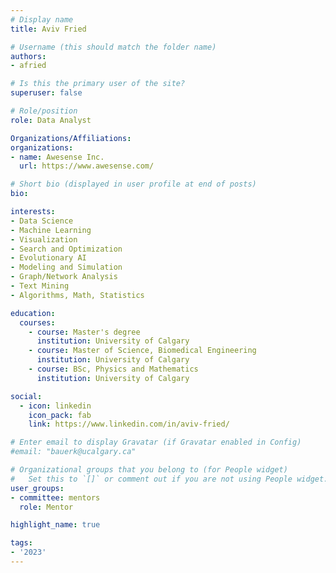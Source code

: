 ```yaml
---
# Display name
title: Aviv Fried

# Username (this should match the folder name)
authors:
- afried

# Is this the primary user of the site?
superuser: false

# Role/position
role: Data Analyst

Organizations/Affiliations:
organizations:
- name: Awesense Inc.
  url: https://www.awesense.com/

# Short bio (displayed in user profile at end of posts)
bio:

interests:
- Data Science
- Machine Learning
- Visualization
- Search and Optimization
- Evolutionary AI
- Modeling and Simulation
- Graph/Network Analysis
- Text Mining
- Algorithms, Math, Statistics

education:
  courses:
    - course: Master's degree
      institution: University of Calgary
    - course: Master of Science, Biomedical Engineering
      institution: University of Calgary
    - course: BSc, Physics and Mathematics
      institution: University of Calgary

social:
  - icon: linkedin
    icon_pack: fab
    link: https://www.linkedin.com/in/aviv-fried/

# Enter email to display Gravatar (if Gravatar enabled in Config)
#email: "bauerk@ucalgary.ca"

# Organizational groups that you belong to (for People widget)
#   Set this to `[]` or comment out if you are not using People widget.
user_groups:
- committee: mentors
  role: Mentor

highlight_name: true

tags:
- '2023'
---
```

